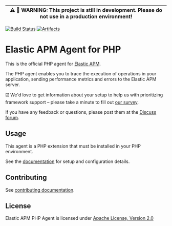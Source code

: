 | :warning: :construction: **WARNING: This project is still in development. Please do not use in a production environment!** |
| --- |

[![Build Status](https://apm-ci.elastic.co/buildStatus/icon?job=apm-agent-php%2Fapm-agent-php-mbp%2Fmaster)](https://apm-ci.elastic.co/job/apm-agent-php/job/apm-agent-php-mbp/job/master/)
[![Artifacts](https://img.shields.io/badge/artifacts-Latest%20from%20master-yellow)](https://apm-ci.elastic.co/job/apm-agent-php/job/apm-agent-php-mbp/job/master/lastSuccessfulBuild/artifact)

# Elastic APM Agent for PHP

This is the official PHP agent for [Elastic APM](https://www.elastic.co/products/apm).

The PHP agent enables you to trace the execution of operations in your application, sending performance metrics and errors to the Elastic APM server.

:ballot_box_with_check: We'd love to get information about your setup to help us with prioritizing framework support – please take a minute to fill out [our survey](https://docs.google.com/forms/d/e/1FAIpQLSf8c3BJVMqaeuqpq-t3_Q4NilNcdsrzK1qJ4Qo9JpJslrmYzA/viewform).

If you have any feedback or questions,
please post them at the [Discuss forum](https://discuss.elastic.co/c/apm).

## Usage

This agent is a PHP extension that must be installed in your PHP environment.

See the [documentation](docs) for setup and configuration details.

## Contributing

See [contributing documentation](CONTRIBUTING.md).

## License

Elastic APM PHP Agent is licensed under [Apache License, Version 2.0](https://www.apache.org/licenses/LICENSE-2.0.html)
